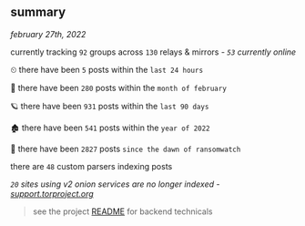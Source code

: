 
## summary
_february 27th, 2022_

currently tracking `92` groups across `130` relays & mirrors - _`53` currently online_

⏲ there have been `5` posts within the `last 24 hours`

🦈 there have been `280` posts within the `month of february`

🪐 there have been `931` posts within the `last 90 days`

🏚 there have been `541` posts within the `year of 2022`

🦕 there have been `2827` posts `since the dawn of ransomwatch`

there are `48` custom parsers indexing posts

_`20` sites using v2 onion services are no longer indexed - [support.torproject.org](https://support.torproject.org/onionservices/v2-deprecation/)_

> see the project [README](https://github.com/thetanz/ransomwatch#ransomwatch--) for backend technicals
